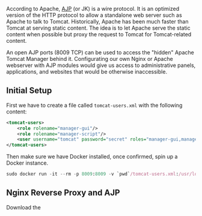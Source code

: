 According to Apache, [AJP](https://cwiki.apache.org/confluence/display/TOMCAT/Connectors) (or JK) is a wire protocol. It is an optimized version of the HTTP protocol to allow a standalone web server such as Apache to talk to Tomcat. Historically, Apache has been much faster than Tomcat at serving static content. The idea is to let Apache serve the static content when possible but proxy the request to Tomcat for Tomcat-related content.

An open AJP ports (8009 TCP) can be used to access the "hidden" Apache Tomcat Manager behind it. Configurating our own Nginx or Apache webserver with AJP modules would give us access to administrative panels, applications, and websites that would be otherwise inaccessible.
## Initial Setup
First we have to create a file called `tomcat-users.xml` with the following content:
```xml
<tomcat-users>
	<role rolename="manager-gui"/>
	<role rolename="manager-script"/>
	<user username="tomcat" password="secret" roles="manager-gui,manager-script"/>
</tomcat-users>
```
Then make sure we have Docker installed, once confirmed, spin up a Docker instance.
```nix
sudo docker run -it --rm -p 8009:8009 -v `pwd`/tomcat-users.xml:/usr/local/tomcat/conf/tomcat-users.xml --name tomcat "tomcat:8.0"
```
## Nginx Reverse Proxy and AJP
Download the 